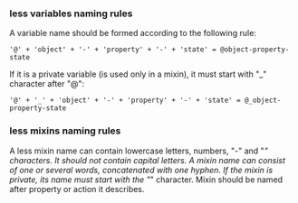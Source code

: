 ### less variables naming rules
 A variable name should be formed according to the following rule:
 ```
 '@' + 'object' + '-' + 'property' + '-' + 'state' = @object-property-state
  ```
 If it is a private variable (is used only in a mixin), it must start with "_" character after "@":
 ```
 '@' + '_' + 'object' + '-' + 'property' + '-' + 'state' = @_object-property-state
```
 ### less mixins naming rules
 
 A less mixin name can contain lowercase letters, numbers, "-" and "_" characters. It should not contain capital letters.
 A mixin name can consist of one or several words, concatenated with one hyphen. If the mixin is private, its name must start with the "_" character. Mixin should be named after property or action it describes.
